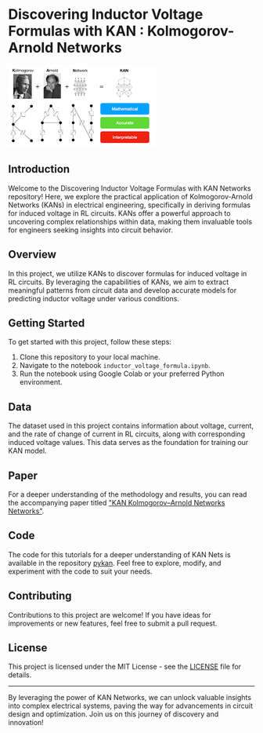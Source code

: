 # Discovering Inductor Voltage Formulas with KAN : Kolmogorov-Arnold Networks

![KAN Networks](kans.png)

## Introduction
Welcome to the Discovering Inductor Voltage Formulas with KAN Networks repository! Here, we explore the practical application of Kolmogorov-Arnold Networks (KANs) in electrical engineering, specifically in deriving formulas for induced voltage in RL circuits. KANs offer a powerful approach to uncovering complex relationships within data, making them invaluable tools for engineers seeking insights into circuit behavior.

## Overview
In this project, we utilize KANs to discover formulas for induced voltage in RL circuits. By leveraging the capabilities of KANs, we aim to extract meaningful patterns from circuit data and develop accurate models for predicting inductor voltage under various conditions.

## Getting Started
To get started with this project, follow these steps:
1. Clone this repository to your local machine.
2. Navigate to the notebook `inductor_voltage_formula.ipynb`.
3. Run the notebook using Google Colab or your preferred Python environment.

## Data
The dataset used in this project contains information about voltage, current, and the rate of change of current in RL circuits, along with corresponding induced voltage values. This data serves as the foundation for training our KAN model.

## Paper
For a deeper understanding of the methodology and results, you can read the accompanying paper titled ["KAN Kolmogorov–Arnold Networks Networks"](https://arxiv.org/pdf/2404.19756).

## Code
The code for this tutorials for a deeper understanding of KAN Nets is available in the repository [pykan](https://github.com/KindXiaoming/pykan). Feel free to explore, modify, and experiment with the code to suit your needs.

## Contributing
Contributions to this project are welcome! If you have ideas for improvements or new features, feel free to submit a pull request.

## License
This project is licensed under the MIT License - see the [LICENSE](LICENSE) file for details.

---

By leveraging the power of KAN Networks, we can unlock valuable insights into complex electrical systems, paving the way for advancements in circuit design and optimization. Join us on this journey of discovery and innovation!
